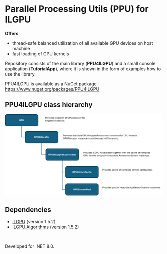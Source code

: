 # Parallel Processing Utils (PPU) for ILGPU
**Offers**
- thread-safe balanced utilization of all available GPU devices on host machine
- fast loading of GPU kernels

Repository consists of the main library (**PPU4ILGPU**) and a small console application (**TutorialApp**), where it is shown in the form of examples how to use the library.

PPU4ILGPU is available as a NuGet package https://www.nuget.org/packages/PPU4ILGPU
<br />

## PPU4ILGPU class hierarchy
![Class hierarchy](./PPU4ILGPU.png)

## Dependencies

- [ILGPU](https://www.nuget.org/packages/ILGPU) (version 1.5.2)
- [ILGPU.Algorithms](https://www.nuget.org/packages/ILGPU.Algorithms) (version 1.5.2)

<br />

Developed for .NET 8.0.